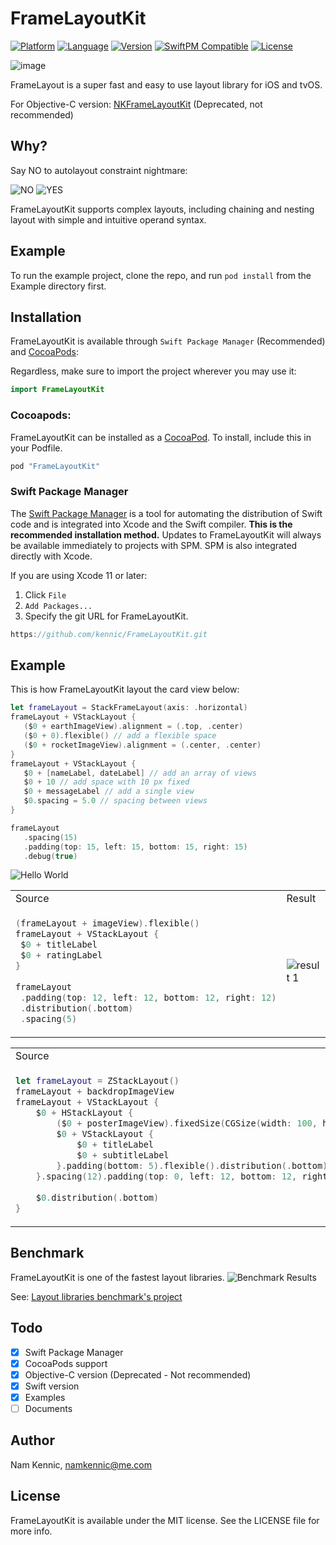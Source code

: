 # FrameLayoutKit

[![Platform](https://img.shields.io/cocoapods/p/FrameLayoutKit.svg?style=flat)](http://cocoapods.org/pods/FrameLayoutKit)
[![Language](http://img.shields.io/badge/language-Swift-brightgreen.svg?style=flat
)](https://developer.apple.com/swift)
[![Version](https://img.shields.io/cocoapods/v/FrameLayoutKit.svg?style=flat-square)](http://cocoapods.org/pods/FrameLayoutKit)
[![SwiftPM Compatible](https://img.shields.io/badge/Swift%20Package%20Manager-compatible-brightgreen.svg)](https://github.com/apple/swift-package-manager)
[![License](https://img.shields.io/cocoapods/l/FrameLayoutKit.svg?style=flat-square)](http://cocoapods.org/pods/FrameLayoutKit)

![image](https://github.com/kennic/FrameLayoutKit/blob/master/banner.jpg)

FrameLayout is a super fast and easy to use layout library for iOS and tvOS.

For Objective-C version: [NKFrameLayoutKit](http://github.com/kennic/NKFrameLayoutKit) (Deprecated, not recommended)

## Why?

Say NO to autolayout constraint nightmare:

![NO](images/no_constraint.png)
![YES](images/frameLayoutSyntax.png)

FrameLayoutKit supports complex layouts, including chaining and nesting layout with simple and intuitive operand syntax.

## Example

To run the example project, clone the repo, and run `pod install` from the Example directory first.

## Installation

FrameLayoutKit is available through `Swift Package Manager` (Recommended) and [CocoaPods](http://cocoapods.org):

Regardless, make sure to import the project wherever you may use it:

```swift
import FrameLayoutKit
```

### Cocoapods:
FrameLayoutKit can be installed as a [CocoaPod](https://cocoapods.org/). To install, include this in your Podfile.

```ruby
pod "FrameLayoutKit"
```


### Swift Package Manager
The [Swift Package Manager](https://swift.org/package-manager/) is a tool for automating the distribution of Swift code and is integrated into Xcode and the Swift compiler. **This is the recommended installation method.** Updates to FrameLayoutKit will always be available immediately to projects with SPM. SPM is also integrated directly with Xcode.

If you are using Xcode 11 or later:
 1. Click `File`
 2. `Add Packages...`
 3. Specify the git URL for FrameLayoutKit.

```swift
https://github.com/kennic/FrameLayoutKit.git
```

## Example
This is how FrameLayoutKit layout the card view below:

```swift
let frameLayout = StackFrameLayout(axis: .horizontal)
frameLayout + VStackLayout {
   ($0 + earthImageView).alignment = (.top, .center)
   ($0 + 0).flexible() // add a flexible space
   ($0 + rocketImageView).alignment = (.center, .center)
}
frameLayout + VStackLayout {
   $0 + [nameLabel, dateLabel] // add an array of views
   $0 + 10 // add space with 10 px fixed
   $0 + messageLabel // add a single view
   $0.spacing = 5.0 // spacing between views
}

frameLayout
   .spacing(15)
   .padding(top: 15, left: 15, bottom: 15, right: 15)
   .debug(true)
```
![Hello World](images/helloWorld.png "Hello World")

<table>
<tr><td> Source </td> <td> Result </td></tr>
<tr>
<td>

```swift
(frameLayout + imageView).flexible()
frameLayout + VStackLayout {
 $0 + titleLabel
 $0 + ratingLabel
}
		
frameLayout
 .padding(top: 12, left: 12, bottom: 12, right: 12)
 .distribution(.bottom)
 .spacing(5)
```

</td>
<td>

<img alt="result 1" src="images/example_1.png">

</td>
</tr>
</table>

<table>
<tr><td> Source </td> <td> Result </td></tr>
<tr>
<td>

```swift
let frameLayout = ZStackLayout()
frameLayout + backdropImageView
frameLayout + VStackLayout {
	$0 + HStackLayout {
		($0 + posterImageView).fixedSize(CGSize(width: 100, height: 150)) // Movie Poster ratio is 2:3
		$0 + VStackLayout {
			$0 + titleLabel
			$0 + subtitleLabel
		}.padding(bottom: 5).flexible().distribution(.bottom)
	}.spacing(12).padding(top: 0, left: 12, bottom: 12, right: 12)
			
	$0.distribution(.bottom)
}
```

</td>
<td>

<img alt="result 2" src="images/example_2.png">

</td>
</tr>
</table>

## Benchmark
FrameLayoutKit is one of the fastest layout libraries.
![Benchmark Results](images/bechmark.png "Benchmark results")

See: [Layout libraries benchmark's project](https://github.com/layoutBox/LayoutFrameworkBenchmark)

## Todo

- [x] Swift Package Manager
- [x] CocoaPods support
- [x] Objective-C version (Deprecated - Not recommended)
- [x] Swift version
- [x] Examples
- [ ] Documents

## Author

Nam Kennic, namkennic@me.com

## License

FrameLayoutKit is available under the MIT license. See the LICENSE file for more info.
